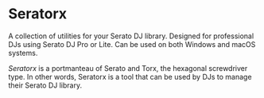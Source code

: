 # Seratorx

A collection of utilities for your Serato DJ library. Designed for professional DJs using Serato DJ Pro or Lite. Can be used on both Windows and macOS systems.

_Seratorx_ is a portmanteau of Serato and Torx, the hexagonal screwdriver type. In other words, Seratorx is a tool that can be used by DJs to manage their Serato DJ library.

